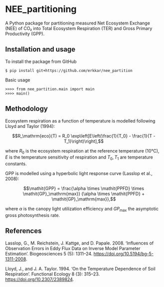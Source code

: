 NEE_partitioning
================

A Python package for partitioning measured Net Ecosystem Exchange (NEE) of CO₂
into Total Ecosystem Respiration (TER) and Gross Primary Productivity (GPP).

Installation and usage
----------------------

To install the package from GitHub

    $ pip install git+https://github.com/erkkar/nee_partition

Basic usage

    >>>> from nee_partition.main import main
    >>>> main()

Methodology
-----------

Ecosystem respiration as a function of temperature is modelled 
following Lloyd and Taylor (1994):
```math
R_\mathrm{eco}(T) 
    = R_0 \exp\left[E\left(\frac{1}{T_0} - \frac{1}{T - T_1}\right)\right],
```
where $R_0$ is the ecosystem respiration at the reference temperature (10°C),
$E$ is the temperature sensitivity of respiration and $T_0, T_1$ are 
temperature constants.

GPP is modelled using a hyperbolic light response curve (Lasslop et al., 2008):
```math
\mathit{GPP} 
    = \frac{\alpha \times \mathit{PPFD} \times \mathit{GP}_\mathrm{max}}
           {\alpha \times \mathit{PPFD} + \mathit{GP}_\mathrm{max}},
```
where $\alpha$ is the canopy light utilization efficiency 
and $\mathit{GP}_\mathrm{max}$ the asymptotic gross photosynthesis rate.

References
----------
Lasslop, G., M. Reichstein, J. Kattge, and D. Papale. 2008. ‘Influences
of Observation Errors in Eddy Flux Data on Inverse Model Parameter
Estimation’. Biogeosciences 5 (5): 1311–24.
https://doi.org/10.5194/bg-5-1311-2008.

Lloyd, J., and J. A. Taylor. 1994. ‘On the Temperature Dependence of Soil
Respiration’. Functional Ecology 8 (3): 315–23.
https://doi.org/10.2307/2389824.
